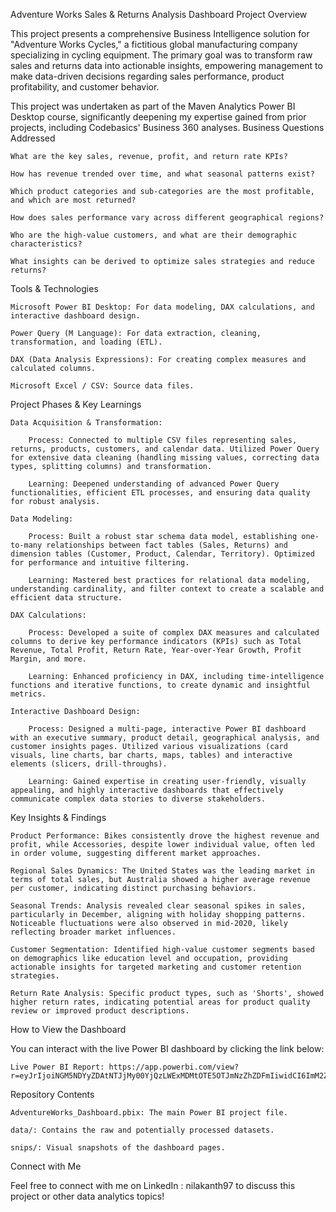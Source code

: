 Adventure Works Sales & Returns Analysis Dashboard
Project Overview

This project presents a comprehensive Business Intelligence solution for "Adventure Works Cycles," a fictitious global manufacturing company specializing in cycling equipment. The primary goal was to transform raw sales and returns data into actionable insights, empowering management to make data-driven decisions regarding sales performance, product profitability, and customer behavior.

This project was undertaken as part of the Maven Analytics Power BI Desktop course, significantly deepening my expertise gained from prior projects, including Codebasics' Business 360 analyses.
Business Questions Addressed

    What are the key sales, revenue, profit, and return rate KPIs?

    How has revenue trended over time, and what seasonal patterns exist?

    Which product categories and sub-categories are the most profitable, and which are most returned?

    How does sales performance vary across different geographical regions?

    Who are the high-value customers, and what are their demographic characteristics?

    What insights can be derived to optimize sales strategies and reduce returns?

Tools & Technologies

    Microsoft Power BI Desktop: For data modeling, DAX calculations, and interactive dashboard design.

    Power Query (M Language): For data extraction, cleaning, transformation, and loading (ETL).

    DAX (Data Analysis Expressions): For creating complex measures and calculated columns.

    Microsoft Excel / CSV: Source data files.

Project Phases & Key Learnings

    Data Acquisition & Transformation:

        Process: Connected to multiple CSV files representing sales, returns, products, customers, and calendar data. Utilized Power Query for extensive data cleaning (handling missing values, correcting data types, splitting columns) and transformation.

        Learning: Deepened understanding of advanced Power Query functionalities, efficient ETL processes, and ensuring data quality for robust analysis.

    Data Modeling:

        Process: Built a robust star schema data model, establishing one-to-many relationships between fact tables (Sales, Returns) and dimension tables (Customer, Product, Calendar, Territory). Optimized for performance and intuitive filtering.

        Learning: Mastered best practices for relational data modeling, understanding cardinality, and filter context to create a scalable and efficient data structure.

    DAX Calculations:

        Process: Developed a suite of complex DAX measures and calculated columns to derive key performance indicators (KPIs) such as Total Revenue, Total Profit, Return Rate, Year-over-Year Growth, Profit Margin, and more.

        Learning: Enhanced proficiency in DAX, including time-intelligence functions and iterative functions, to create dynamic and insightful metrics.

    Interactive Dashboard Design:

        Process: Designed a multi-page, interactive Power BI dashboard with an executive summary, product detail, geographical analysis, and customer insights pages. Utilized various visualizations (card visuals, line charts, bar charts, maps, tables) and interactive elements (slicers, drill-throughs).

        Learning: Gained expertise in creating user-friendly, visually appealing, and highly interactive dashboards that effectively communicate complex data stories to diverse stakeholders.

Key Insights & Findings

    Product Performance: Bikes consistently drove the highest revenue and profit, while Accessories, despite lower individual value, often led in order volume, suggesting different market approaches.

    Regional Sales Dynamics: The United States was the leading market in terms of total sales, but Australia showed a higher average revenue per customer, indicating distinct purchasing behaviors.

    Seasonal Trends: Analysis revealed clear seasonal spikes in sales, particularly in December, aligning with holiday shopping patterns. Noticeable fluctuations were also observed in mid-2020, likely reflecting broader market influences.

    Customer Segmentation: Identified high-value customer segments based on demographics like education level and occupation, providing actionable insights for targeted marketing and customer retention strategies.

    Return Rate Analysis: Specific product types, such as 'Shorts', showed higher return rates, indicating potential areas for product quality review or improved product descriptions.

How to View the Dashboard

You can interact with the live Power BI dashboard by clicking the link below:

    Live Power BI Report: https://app.powerbi.com/view?r=eyJrIjoiNGM5NDYyZDAtNTJjMy00YjQzLWExMDMtOTE5OTJmNzZhZDFmIiwidCI6ImM2ZTU0OWIzLTVmNDUtNDAzMi1hYWU5LWQ0MjQ0ZGM1YjJjNCJ9

Repository Contents

    AdventureWorks_Dashboard.pbix: The main Power BI project file.

    data/: Contains the raw and potentially processed datasets.

    snips/: Visual snapshots of the dashboard pages.

Connect with Me

Feel free to connect with me on LinkedIn : nilakanth97 to discuss this project or other data analytics topics!
